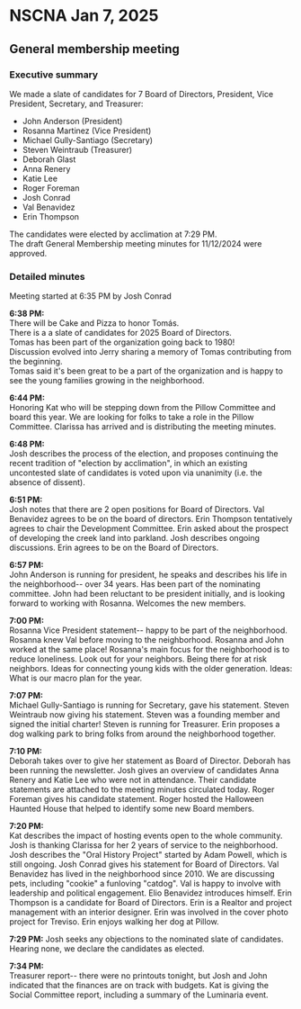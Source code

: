 # NSCNA Jan 7, 2025
## General membership meeting

### Executive summary
We made a slate of candidates for 7 Board of Directors, President, Vice President, Secretary, and Treasurer:
- John Anderson (President)
- Rosanna Martinez (Vice President)
- Michael Gully-Santiago (Secretary)
- Steven Weintraub (Treasurer)
- Deborah Glast 
- Anna Renery
- Katie Lee
- Roger Foreman
- Josh Conrad
- Val Benavidez
- Erin Thompson 

The candidates were elected by acclimation at 7:29 PM.  
The draft General Membership meeting minutes for 11/12/2024 were approved.

### Detailed minutes

Meeting started at 6:35 PM by Josh Conrad  

**6:38 PM:**   
There will be Cake and Pizza to honor Tomás.  
There is a a slate of candidates for 2025 Board of Directors.  
Tomas has been part of the organization going back to 1980!  
Discussion evolved into Jerry sharing a memory of Tomas contributing from the beginning.  
Tomas said it's been great to be a part of the organization and is happy to see the young families growing in the neighborhood.  

**6:44 PM:**  
Honoring Kat who will be stepping down from the Pillow Committee and board this year.  We are looking for folks to take a role in the Pillow Committee.  Clarissa has arrived and is distributing the meeting minutes.

**6:48 PM:**  
Josh describes the process of the election, and proposes continuing the recent tradition of "election by acclimation", in which an existing uncontested slate of candidates is voted upon via unanimity (i.e. the absence of dissent).

**6:51 PM:**  
Josh notes that there are 2 open positions for Board of Directors.  Val Benavidez agrees to be on the board of directors.  Erin Thompson tentatively agrees to chair the Development Committee.  Erin asked about the prospect of developing the creek land into parkland.  Josh describes ongoing discussions.  Erin agrees to be on the Board of Directors.  

**6:57 PM:**  
John Anderson is running for president, he speaks and describes his life in the neighborhood-- over 34 years.  Has been part of the nominating committee.  John had been reluctant to be president initially, and is looking forward to working with Rosanna.  Welcomes the new members.

**7:00 PM:**  
Rosanna Vice President statement-- happy to be part of the neighborhood.  Rosanna knew Val before moving to the neighborhood.  Rosanna and John worked at the same place!  Rosanna's main focus for the neighborhood is to reduce loneliness.  Look out for your neighbors.  Being there for at risk neighbors.  Ideas for connecting young kids with the older generation.  Ideas: What is our macro plan for the year.

**7:07 PM:**  
Michael Gully-Santiago is running for Secretary, gave his statement.  Steven Weintraub now giving his statement.  Steven was a founding member and signed the initial charter!  Steven is running for Treasurer.  Erin proposes a dog walking park to bring folks from around the neighborhood together.  

**7:10 PM:**  
Deborah takes over to give her statement as Board of Director.  Deborah has been running the newsletter.  Josh gives an overview of candidates Anna Renery and Katie Lee who were not in attendance.  Their candidate statements are attached to the meeting minutes circulated today.  Roger Foreman gives his candidate statement.  Roger hosted the Halloween Haunted House that helped to identify some new Board members.  

**7:20 PM:**  
Kat describes the impact of hosting events open to the whole community.  Josh is thanking Clarissa for her 2 years of service to the neighborhood.  Josh describes the "Oral History Project" started by Adam Powell, which is still ongoing.  Josh Conrad gives his statement for Board of Directors.  Val Benavidez has lived in the neighborhood since 2010.  We are discussing pets, including "cookie" a funloving "catdog".  Val is happy to involve with leadership and political engagement.  Elio Benavidez introduces himself.  Erin Thompson is a candidate for Board of Directors.  Erin is a Realtor and project management with an interior designer.  Erin was involved in the cover photo project for Treviso.  Erin enjoys walking her dog at Pillow.  

**7:29 PM:**
Josh seeks any objections to the nominated slate of candidates.  Hearing none, we declare the candidates as elected.

**7:34 PM:**  
Treasurer report-- there were no printouts tonight, but Josh and John indicated that the finances are on track with budgets.  Kat is giving the Social Committee report, including a summary of the Luminaria event.  